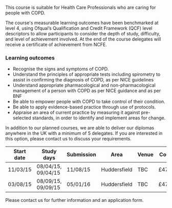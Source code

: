 This course is suitable for Health Care Professionals who are caring for people with COPD.

The course's measurable learning outcomes have been benchmarked at level 4, using Ofqual’s Qualification and Credit Framework (QCF) level descriptors to allow participants to consider the depth of study, difficulty, and level of achievement involved. At the end of the course delegates will receive a certificate of achievement from NCFE.

### Learning outcomes

* Recognise the signs and symptoms of COPD.
* Understand the principles of appropriate tests including spirometry to assist in confirming the diagnosis of COPD, as     per NICE guidelines
* Understand appropriate pharmacological and non-pharmacological management of a person with COPD as per NICE guidance and   as per BNF
* Be able to empower people with COPD to take control of their condition.
* Be able to apply evidence-based practice through use of protocols.
* Appraise an area of current practice by measuring it against pre-selected standards, in order to identify and implement   areas for change.


In addition to our planned courses, we are able to deliver our diplomas anywhere in the UK with a minimum of 5 delegates. If you are interested in this option, please contact us to discuss your requirements.

|Start date| Study days        | Submission| Area           | Venue| Cost|
|----------|-------------------|-----------|--------------- |------|-----| 
|11/03/15  | 08/04/15, 09/04/15| 11/08/15  | Huddersfield   | TBC  | £475|
|03/08/15  | 08/09/15, 09/09/15| 05/01/16  | Huddersfield   | TBC  | £475|

Please contact us for further information and an application form.
